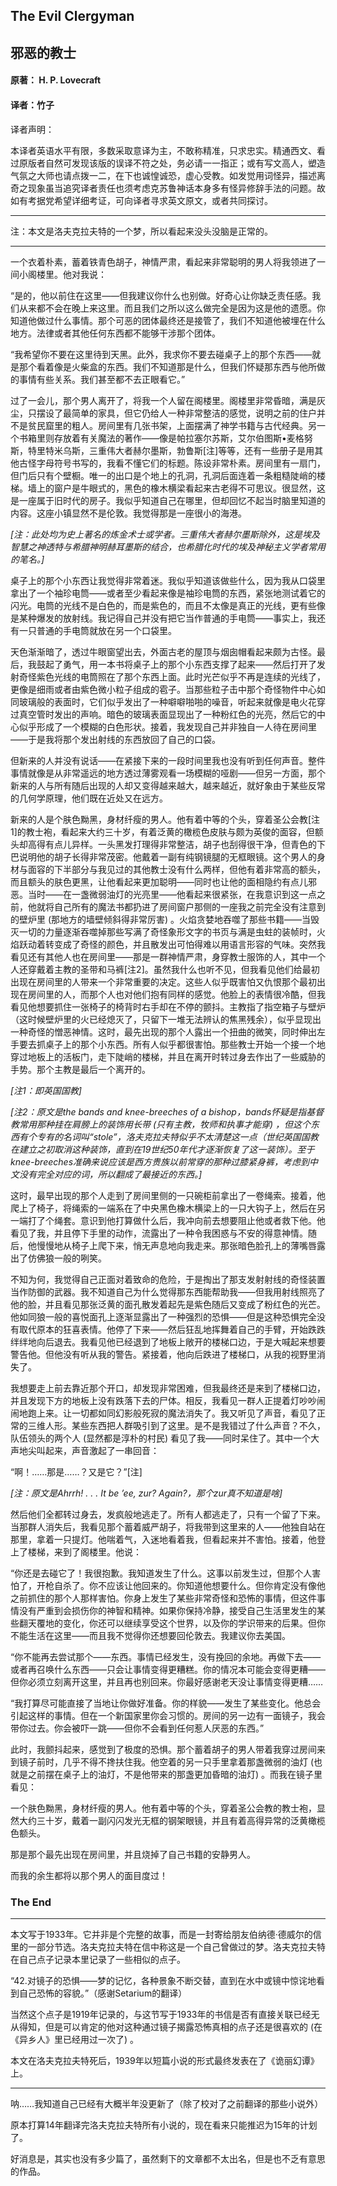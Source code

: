 ## The Evil Clergyman

## 邪恶的教士

#### 原著： H. P. Lovecraft

#### 译者：竹子

译者声明：

本译者英语水平有限，多数采取意译为主，不敢称精准，只求忠实。精通西文、看过原版者自然可发现该版的误译不符之处，务必请一一指正；或有写文高人，塑造气氛之大师也请点拨一二，在下也诚惶诚恐，虚心受教。如发觉用词怪异，描述离奇之现象虽当追究译者责任也须考虑克苏鲁神话本身多有怪异修辞手法的问题。故如有考据党希望详细考证，可向译者寻求英文原文，或者共同探讨。

-----------

注：本文是洛夫克拉夫特的一个梦，所以看起来没头没脑是正常的。

-----------

一个衣着朴素，蓄着铁青色胡子，神情严肃，看起来非常聪明的男人将我领进了一间小阁楼里。他对我说：

“是的，他以前住在这里——但我建议你什么也别做。好奇心让你缺乏责任感。我们从来都不会在晚上来这里。而且我们之所以这么做完全是因为这是他的遗愿。你知道他做过什么事情。那个可恶的团体最终还是接管了，我们不知道他被埋在什么地方。法律或者其他任何东西都不能够干涉那个团体。

“我希望你不要在这里待到天黑。此外，我求你不要去碰桌子上的那个东西——就是那个看着像是火柴盒的东西。我们不知道那是什么，但我们怀疑那东西与他所做的事情有些关系。我们甚至都不去正眼看它。”

过了一会儿，那个男人离开了，将我一个人留在阁楼里。阁楼里非常昏暗，满是灰尘，只摆设了最简单的家具，但它仍给人一种非常整洁的感觉，说明之前的住户并不是贫民窟里的粗人。房间里有几张书架，上面摆满了神学书籍与古代经典。另一个书箱里则存放着有关魔法的著作——像是帕拉塞尔苏斯，艾尔伯图斯•麦格努斯，特里特米乌斯，三重伟大者赫尔墨斯，勃鲁斯[注]等等，还有一些册子是用其他古怪字母符号书写的，我看不懂它们的标题。陈设非常朴素。房间里有一扇门，但门后只有个壁橱。唯一的出口是个地上的孔洞，孔洞后面连着一条粗糙陡峭的楼梯。墙上的窗户是牛眼式的，黑色的橡木横梁看起来古老得不可思议。很显然，这是一座属于旧时代的房子。我似乎知道自己在哪里，但却回忆不起当时脑里知道的内容。这座小镇显然不是伦敦。我觉得那是一座很小的海港。

_[注：此处均为史上著名的炼金术士或学者。三重伟大者赫尔墨斯除外，这是埃及智慧之神透特与希腊神明赫耳墨斯的结合，也希腊化时代的埃及神秘主义学者常用的笔名。]_

桌子上的那个小东西让我觉得非常着迷。我似乎知道该做些什么，因为我从口袋里拿出了一个袖珍电筒——或者至少看起来像是袖珍电筒的东西，紧张地测试着它的闪光。电筒的光线不是白色的，而是紫色的，而且不太像是真正的光线，更有些像是某种爆发的放射线。我记得自己并没有把它当作普通的手电筒——事实上，我还有一只普通的手电筒就放在另一个口袋里。

天色渐渐暗了，透过牛眼窗望出去，外面古老的屋顶与烟囱帽看起来颇为古怪。最后，我鼓起了勇气，用一本书将桌子上的那个小东西支撑了起来——然后打开了发射奇怪紫色光线的电筒照在了那个东西上面。此时光芒似乎不再是连续的光线了，更像是细雨或者由紫色微小粒子组成的雹子。当那些粒子击中那个奇怪物件中心如同玻璃般的表面时，它们似乎发出了一种噼噼啪啪的噪音，听起来就像是电火花穿过真空管时发出的声响。暗色的玻璃表面显现出了一种粉红色的光亮，然后它的中心似乎形成了一个模糊的白色形状。接着，我发现自己并非独自一人待在房间里——于是我将那个发出射线的东西放回了自己的口袋。

但新来的人并没有说话——在紧接下来的一段时间里我也没有听到任何声音。整件事情就像是从非常遥远的地方透过薄雾观看一场模糊的哑剧——但另一方面，那个新来的人与所有随后出现的人却又变得越来越大，越来越近，就好象由于某些反常的几何学原理，他们既在近处又在远方。

新来的人是个肤色黝黑，身材纤瘦的男人。他有着中等的个头，穿着圣公会教[注1]的教士袍，看起来大约三十岁，有着泛黄的橄榄色皮肤与颇为英俊的面容，但额头却高得有点儿异样。一头黑发打理得非常整洁，胡子也刮得很干净，但青色的下巴说明他的胡子长得非常茂密。他戴着一副有纯钢镜腿的无框眼镜。这个男人的身材与面容的下半部分与我见过的其他教士没有什么两样，但他有着非常高的额头，而且额头的肤色更黑，让他看起来更加聪明——同时也让他的面相隐约有点儿邪恶。当时——在一盏微弱油灯的光亮里——他看起来很紧张，在我意识到这一点之前，他就将自己所有的魔法书都扔进了房间窗户那侧的一座我之前完全没有注意到的壁炉里 (那地方的墙壁倾斜得非常厉害) 。火焰贪婪地吞噬了那些书籍——当毁灭一切的力量逐渐吞噬掉那些写满了奇怪象形文字的书页与满是虫蛀的装帧时，火焰跃动着转变成了奇怪的颜色，并且散发出可怕得难以用语言形容的气味。突然我看见还有其他人也在房间里——那是一群神情严肃，身穿教士服饰的人，其中一个人还穿戴着主教的圣带和马裤[注2]。虽然我什么也听不见，但我看见他们给最初出现在房间里的人带来一个非常重要的决定。这些人似乎既害怕又仇恨那个最初出现在房间里的人，而那个人也对他们抱有同样的感觉。他脸上的表情很冷酷，但我看见他想要抓住一张椅子的椅背时右手却在不停的颤抖。主教指了指空箱子与壁炉（这时候壁炉里的火已经熄灭了，只留下一堆无法辨认的焦黑残余），似乎显现出一种奇怪的憎恶神情。这时，最先出现的那个人露出一个扭曲的微笑，同时伸出左手要去抓桌子上的那个小东西。所有人似乎都很害怕。那些教士开始一个接一个地穿过地板上的活板门，走下陡峭的楼梯，并且在离开时转过身去作出了一些威胁的手势。那个主教是最后一个离开的。

_[注1：即英国国教]_

_[注2：原文是the bands and knee-breeches of a bishop，bands怀疑是指基督教常用那种挂在肩膀上的装饰用长带 (只有主教，牧师和执事才能穿) ，但这个东西有个专有的名词叫“stole”，洛夫克拉夫特似乎不太清楚这一点（世纪英国国教在建立之初取消这种装饰，直到在19世纪50年代才逐渐恢复了这一装饰）。至于knee-breeches准确来说应该是西方贵族以前常穿的那种过膝紧身裤，考虑到中文没有完全对应的词，所以翻成了最接近的东西。]_

这时，最早出现的那个人走到了房间里侧的一只碗柜前拿出了一卷绳索。接着，他爬上了椅子，将绳索的一端系在了中央黑色橡木横梁上的一只大钩子上，然后在另一端打了个绳套。意识到他打算做什么后，我冲向前去想要阻止他或者救下他。他看见了我，并且停下手里的动作，流露出了一种令我困惑与不安的得意神情。随后，他慢慢地从椅子上爬下来，悄无声息地向我走来。那张暗色脸孔上的薄嘴唇露出了仿佛狼一般的咧笑。

不知为何，我觉得自己正面对着致命的危险，于是掏出了那支发射射线的奇怪装置当作防御的武器。我不知道自己为什么觉得那东西能帮助我——但我用射线照亮了他的脸，并且看见那张泛黄的面孔散发着起先是紫色随后又变成了粉红色的光芒。他如同狼一般的喜悦面孔上逐渐显露出了一种强烈的恐惧——但是这种恐惧完全没有取代原本的狂喜表情。他停了下来——然后狂乱地挥舞着自己的手臂，开始跌跌绊绊地向后退去。我看见他已经退到了地板上敞开的楼梯口边，于是大喊起来想要警告他。但他没有听从我的警告。紧接着，他向后跌进了楼梯口，从我的视野里消失了。

我想要走上前去靠近那个开口，却发现非常困难，但我最终还是来到了楼梯口边，并且发现下方的地板上没有跌落下去的尸体。相反，我看见一群人正提着灯吵吵闹闹地跑上来。让一切都如同幻影般死寂的魔法消失了。我又听见了声音，看见了正常的三维人形。某些东西把人群吸引到了这里。是不是我错过了什么声音？不久，队伍领头的两个人 (显然都是淳朴的村民) 看见了我——同时呆住了。其中一个大声地尖叫起来，声音激起了一串回音：

“啊！……那是……？又是它？”[注]

_[注：原文是Ahrrh! . . . It be ’ee, zur? Again?，那个zur真不知道是啥]_

然后他们全都转过身去，发疯般地逃走了。所有人都逃走了，只有一个留了下来。当那群人消失后，我看见那个蓄着威严胡子，将我带到这里来的人——他独自站在那里，拿着一只提灯。他喘着气，入迷地看着我，但看起来并不害怕。接着，他登上了楼梯，来到了阁楼里。他说：

“你还是去碰它了！我很抱歉。我知道发生了什么。这事以前发生过，但那个人害怕了，开枪自杀了。你不应该让他回来的。你知道他想要什么。但你肯定没有像他之前抓住的那个人那样害怕。你身上发生了某些非常奇怪和恐怖的事情，但这件事情没有严重到会损伤你的神智和精神。如果你保持冷静，接受自己生活里发生的某些翻天覆地的变化，你还可以继续享受这个世界，以及你的学识带来的后果。但你不能生活在这里——而且我不觉得你还想要回伦敦去。我建议你去美国。

“你不能再去尝试那个——东西。事情已经发生，没有挽回的余地。再做下去——或者再召唤什么东西——只会让事情变得更糟糕。你的情况本可能会变得更糟——但你必须立刻离开这里，并且再也别回来。你最好感谢老天没让事情变得更糟……

“我打算尽可能直接了当地让你做好准备。你的样貌——发生了某些变化。他总会引起这样的事情。但在一个新国家里你会习惯的。房间的另一边有一面镜子，我会带你过去。你会被吓一跳——但你不会看到任何惹人厌恶的东西。”

此时，我颤抖起来，感觉到了极度的恐惧。那个蓄着胡子的男人带着我穿过房间来到镜子前时，几乎不得不搀扶住我。他空着的另一只手里拿着那盏微弱的油灯 (也就是之前摆在桌子上的油灯，不是他带来的那盏更加昏暗的油灯) 。而我在镜子里看见：

一个肤色黝黑，身材纤瘦的男人。他有着中等的个头，穿着圣公会教的教士袍，显然大约三十岁，戴着一副闪闪发光无框的钢架眼镜，并且有着高得异常的泛黄橄榄色额头。

那是那个最先出现在房间里，并且烧掉了自己书籍的安静男人。

而我的余生都将以那个男人的面目度过！

### The End

-----------

本文写于1933年。它并非是个完整的故事，而是一封寄给朋友伯纳德·德威尔的信里的一部分节选。洛夫克拉夫特在信中称这是一个自己曾做过的梦。洛夫克拉夫特在自己点子记录本里记录了一些相似的点子。

“42.对镜子的恐惧——梦的记忆，各种景象不断交替，直到在水中或镜中惊诧地看到自己恐怖的容貌。”（感谢Setarium的翻译）

当然这个点子是1919年记录的，与这节写于1933年的书信是否有直接关联已经无从得知，但是可以肯定的他对这种通过镜子揭露恐怖真相的点子还是很喜欢的 (在《异乡人》里已经用过一次了) 。

本文在洛夫克拉夫特死后，1939年以短篇小说的形式最终发表在了《诡丽幻谭》上。

-----------

呐……我知道自己已经有大概半年没更新了（除了校对了之前翻译的那些小说外）

原本打算14年翻译完洛夫克拉夫特所有小说的，现在看来只能推迟为15年的计划了。

好消息是，其实也没有多少篇了，虽然剩下的文章都不太出名，但是也不乏有意思的作品。
